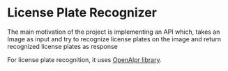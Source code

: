 # License Plate Recognizer
The main motivation of the project is implementing an API which, takes an Image as input and try to recognize license plates on the image and return recognized license plates as response

For license plate recognition, it uses [OpenAlpr library](https://github.com/openalpr/openalpr). 